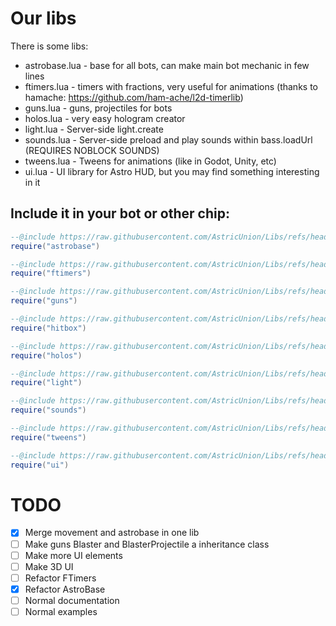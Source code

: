 # Our libs
There is some libs:
* astrobase.lua - base for all bots, can make main bot mechanic in few lines
* ftimers.lua - timers with fractions, very useful for animations (thanks to hamache: https://github.com/ham-ache/l2d-timerlib)
* guns.lua - guns, projectiles for bots
* holos.lua - very easy hologram creator
* light.lua - Server-side light.create
* sounds.lua - Server-side preload and play sounds within bass.loadUrl (REQUIRES NOBLOCK SOUNDS)
* tweens.lua - Tweens for animations (like in Godot, Unity, etc)
* ui.lua - UI library for Astro HUD, but you may find something interesting in it

## Include it in your bot or other chip:
```lua
--@include https://raw.githubusercontent.com/AstricUnion/Libs/refs/heads/main/astrobase.lua as astrobase
require("astrobase")

--@include https://raw.githubusercontent.com/AstricUnion/Libs/refs/heads/main/ftimers.lua as ftimers
require("ftimers")

--@include https://raw.githubusercontent.com/AstricUnion/Libs/refs/heads/main/guns.lua as guns
require("guns")

--@include https://raw.githubusercontent.com/AstricUnion/Libs/refs/heads/main/hitbox.lua as hitbox
require("hitbox")

--@include https://raw.githubusercontent.com/AstricUnion/Libs/refs/heads/main/holos.lua as holos
require("holos")

--@include https://raw.githubusercontent.com/AstricUnion/Libs/refs/heads/main/light.lua as light
require("light")

--@include https://raw.githubusercontent.com/AstricUnion/Libs/refs/heads/main/sounds.lua as sounds
require("sounds")

--@include https://raw.githubusercontent.com/AstricUnion/Libs/refs/heads/main/tweens.lua as tweens
require("tweens")

--@include https://raw.githubusercontent.com/AstricUnion/Libs/refs/heads/main/ui.lua as ui
require("ui")
```

# TODO
- [x] Merge movement and astrobase in one lib
- [ ] Make guns Blaster and BlasterProjectile a inheritance class
- [ ] Make more UI elements
- [ ] Make 3D UI
- [ ] Refactor FTimers
- [x] Refactor AstroBase
- [ ] Normal documentation
- [ ] Normal examples
